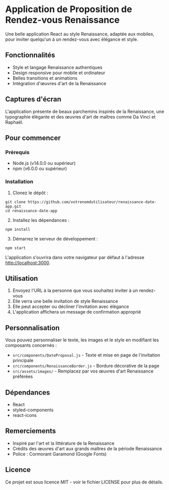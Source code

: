 # Application de Proposition de Rendez-vous Renaissance

Une belle application React au style Renaissance, adaptée aux mobiles, pour inviter quelqu'un à un rendez-vous avec élégance et style.

## Fonctionnalités

- Style et langage Renaissance authentiques
- Design responsive pour mobile et ordinateur
- Belles transitions et animations
- Intégration d'œuvres d'art de la Renaissance

## Captures d'écran

L'application présente de beaux parchemins inspirés de la Renaissance, une typographie élégante et des œuvres d'art de maîtres comme Da Vinci et Raphaël.

## Pour commencer

### Prérequis

- Node.js (v14.0.0 ou supérieur)
- npm (v6.0.0 ou supérieur)

### Installation

1. Clonez le dépôt :
```
git clone https://github.com/votrenomdutilisateur/renaissance-date-app.git
cd renaissance-date-app
```

2. Installez les dépendances :
```
npm install
```

3. Démarrez le serveur de développement :
```
npm start
```

L'application s'ouvrira dans votre navigateur par défaut à l'adresse [http://localhost:3000](http://localhost:3000).

## Utilisation

1. Envoyez l'URL à la personne que vous souhaitez inviter à un rendez-vous
2. Elle verra une belle invitation de style Renaissance
3. Elle peut accepter ou décliner l'invitation avec élégance
4. L'application affichera un message de confirmation approprié

## Personnalisation

Vous pouvez personnaliser le texte, les images et le style en modifiant les composants concernés :

- `src/components/DateProposal.js` - Texte et mise en page de l'invitation principale
- `src/components/RenaissanceBorder.js` - Bordure décorative de la page
- `src/assets/images/` - Remplacez par vos œuvres d'art Renaissance préférées

## Dépendances

- React
- styled-components
- react-icons

## Remerciements

- Inspiré par l'art et la littérature de la Renaissance
- Crédits des œuvres d'art aux grands maîtres de la période Renaissance
- Police : Cormorant Garamond (Google Fonts)

## Licence

Ce projet est sous licence MIT - voir le fichier LICENSE pour plus de détails.
